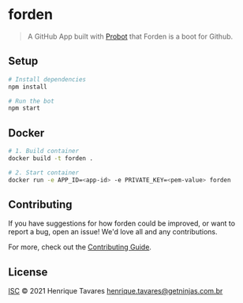 # forden

> A GitHub App built with [Probot](https://github.com/probot/probot) that Forden is a boot for Github.

## Setup

```sh
# Install dependencies
npm install

# Run the bot
npm start
```

## Docker

```sh
# 1. Build container
docker build -t forden .

# 2. Start container
docker run -e APP_ID=<app-id> -e PRIVATE_KEY=<pem-value> forden
```

## Contributing

If you have suggestions for how forden could be improved, or want to report a bug, open an issue! We'd love all and any contributions.

For more, check out the [Contributing Guide](CONTRIBUTING.md).

## License

[ISC](LICENSE) © 2021 Henrique Tavares <henrique.tavares@getninjas.com.br>
